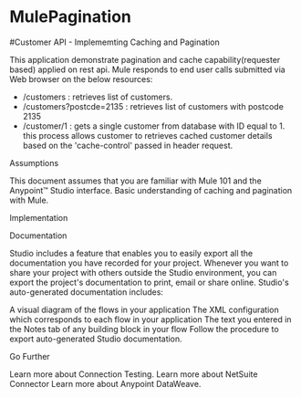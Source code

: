 # MulePagination

#Customer API - Implememting Caching and Pagination

This application demonstrate pagination and cache capability(requester based) applied on rest api.
Mule responds to end user calls submitted via Web browser on the below resources:

- /customers : retrieves list of customers.
- /customers?postcde=2135 : retrieves list of customers with postcode 2135
- /customer/1 : gets a single customer from database with ID equal to 1.
                this process allows customer to retrieves cached customer details based on the 'cache-control' passed in header request.

Assumptions

This document assumes that you are familiar with Mule 101 and the Anypoint™ Studio interface. Basic understanding of caching and pagination with Mule.

Implementation




Documentation

Studio includes a feature that enables you to easily export all the documentation you have recorded for your project. Whenever you want to share your project with others outside the Studio environment, you can export the project's documentation to print, email or share online. Studio's auto-generated documentation includes:

A visual diagram of the flows in your application
The XML configuration which corresponds to each flow in your application
The text you entered in the Notes tab of any building block in your flow
Follow the procedure to export auto-generated Studio documentation.

Go Further

Learn more about Connection Testing.
Learn more about NetSuite Connector
Learn more about Anypoint DataWeave.
